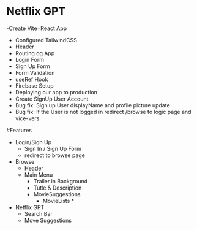 # Netflix GPT

-Create Vite+React App
- Configured TailwindCSS
- Header
- Routing og App
- Login Form
- Sign Up Form
- Form Validation
- useRef Hook
- Firebase Setup
- Deploying our app to production
- Create SignUp User Account
- Bug fix: Sign up User displayName and profile picture update
- Bug fix: If the User is not logged in redirect /browse to logic page and vice-vers



#Features
- Login/Sign Up
   - Sign In / Sign Up Form
   - redirect to browse page
- Browse
   - Header
   - Main Menu 
       - Trailer in Background
       - Tutle & Description
       - MovieSuggestions
           -    MovieLists * 
- Netflix GPT 
    - Search Bar
    - Move Suggestions